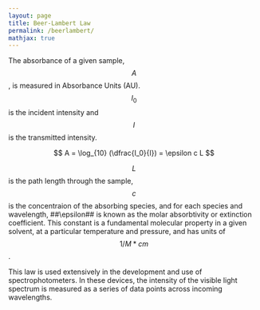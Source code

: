 ```yaml
---
layout: page
title: Beer-Lambert Law
permalink: /beerlambert/
mathjax: true
---
```


The absorbance of a given sample, $$A$$, is measured in Absorbance Units (AU). $$I_0$$ is the incident intensity and $$I$$ is the transmitted intensity. 

$$
A = \log_{10} (\dfrac{I_0}{I}) = \epsilon c L
$$

$$L$$ is the path length through the sample, $$c$$ is the concentraion of the absorbing species, and for each species and wavelength, ##\epsilon## is known as the molar absorbtivity or extinction coefficient. This constant is a fundamental molecular property in a given solvent, at a particular temperature and pressure, and has units of $$1/M * cm$$.

This law is used extensively in the development and use of spectrophotometers. In these devices, the intensity of the visible light spectrum is measured as a series of data points across incoming wavelengths. 